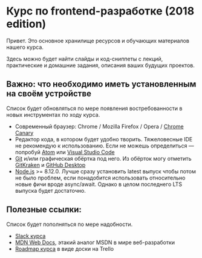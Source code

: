 # Курс по frontend-разработке (2018 edition)

Привет. Это основное хранилище ресурсов и обучающих
материалов нашего курса.

Здесь можно будет найти слайды и код-сниппеты с 
лекций, практические и домашние задания, описания
ваших будущих проектов.

## Важно: что необходимо иметь установленным на своём устройстве

Список будет обновляться по мере появления
востребованности в новых инструментах по ходу курса.

- Современный браузер: Chrome / Mozilla Firefox / 
  Opera / [Chrome Canary][link-canary]
- Редактор кода, в котором будет удобно творить. Тяжеловесные IDE
  не рекомендую к использованию. Если не можешь определиться &mdash;
  попробуй [Atom][link-atom] или [Visual Studio Code][link-vscode]
- [Git][link-git] и/или графическая обёртка под него. Из обёрток
  могу отметить [GitKraken][link-gitkraken] и 
  [GitHub Desktop][link-ghdesktop]
- [Node.js][link-nodejs] >= 8.12.0. Лучше сразу установить latest
  выпуск чтобы потом не было проблем, если понадобится использовать
  относительно новые фичи вроде async/await. Однако в целом
  последнего LTS выпуска будет достаточно.

[link-canary]: https://www.google.ru/chrome/browser/canary.html
[link-atom]: https://atom.io/
[link-vscode]: https://code.visualstudio.com/
[link-git]: https://git-scm.com/
[link-gitkraken]: https://www.gitkraken.com/
[link-ghdesktop]: https://desktop.github.com/
[link-nodejs]: https://nodejs.org/

## Полезные ссылки:

Список будет пополняться по мере надобности.

- [Slack курса][link-slack]
- [MDN Web Docs][link-mdn], этакий аналог MSDN в мире веб-разработки
- [Roadmap курса][link-roadmap] в виде доски на Trello

[link-slack]: https://join.slack.com/t/frontend-amcp/shared_invite/enQtNDQ1NTczMjAzMTU0LThjYzFlNDQzZWViMzUzNTIxMDg4N2Y4NGQ2Njg4YjM5OWQ0N2E4ZTBkYzNmZDg0MDhjNjQyNzU3NTFkMzQxMmI
[link-mdn]: https://developer.mozilla.org/ru/
[link-roadmap]: https://trello.com/b/QEKTJqh5